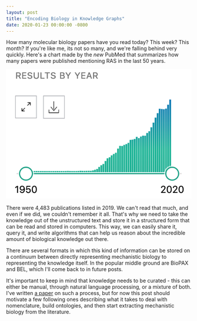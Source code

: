 ```yaml
---
layout: post
title: "Encoding Biology in Knowledge Graphs"
date: 2020-01-23 00:00:00 -0800
---
```

How many molecular biology papers have you read today? This week?
This month? If you're like me, its not so many, and we're falling
behind very quickly. Here's a chart made by the *new* PubMed that
summarizes how many papers were published mentioning RAS in the
last 50 years.

![RAS Histogram](/img/ras_pubmed_history.png)

There were 4,483 publications listed in 2019. We can't read that
much, and even if we did, we couldn't remember it all. That's why
we need to take the knowledge out of the unstructured text and store
it in a structured form that can be read and stored in computers.
This way, we can easily share it, query it, and write algorithms that
can help us reason about the incredible amount of biological
knowledge out there.

There are several formats in which this kind of information can be
stored on a continuum between directly representing mechanistic
biology to representing the knowledge itself. In the popular middle
ground are BioPAX and BEL, which I'll come back to in future posts.

It's important to keep in mind that knowledge needs to be curated -
this can either be manual, through natural language processing, or
a mixture of both. I've written [a paper](https://academic.oup.com/database/article/doi/10.1093/database/baz068/5521414)
on such a process, but for now this post should motivate a few
following ones describing what it takes to deal with nomenclature,
build ontologies, and then start extracting mechanistic biology from
the literature.
